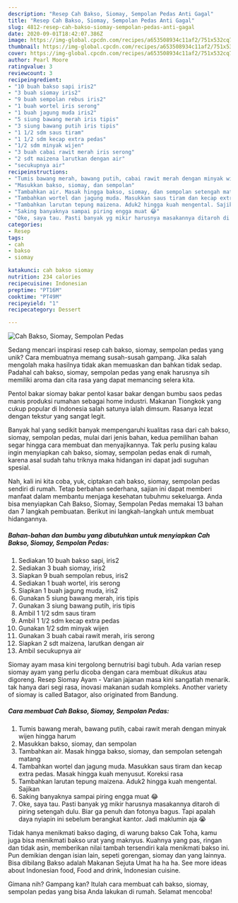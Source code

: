 ```yaml
---
description: "Resep Cah Bakso, Siomay, Sempolan Pedas Anti Gagal"
title: "Resep Cah Bakso, Siomay, Sempolan Pedas Anti Gagal"
slug: 4812-resep-cah-bakso-siomay-sempolan-pedas-anti-gagal
date: 2020-09-01T18:42:07.386Z
image: https://img-global.cpcdn.com/recipes/a653508934c11af2/751x532cq70/cah-bakso-siomay-sempolan-pedas-foto-resep-utama.jpg
thumbnail: https://img-global.cpcdn.com/recipes/a653508934c11af2/751x532cq70/cah-bakso-siomay-sempolan-pedas-foto-resep-utama.jpg
cover: https://img-global.cpcdn.com/recipes/a653508934c11af2/751x532cq70/cah-bakso-siomay-sempolan-pedas-foto-resep-utama.jpg
author: Pearl Moore
ratingvalue: 3
reviewcount: 3
recipeingredient:
- "10 buah bakso sapi iris2"
- "3 buah siomay iris2"
- "9 buah sempolan rebus iris2"
- "1 buah wortel iris serong"
- "1 buah jagung muda iris2"
- "5 siung bawang merah iris tipis"
- "3 siung bawang putih iris tipis"
- "1 1/2 sdm saus tiram"
- "1 1/2 sdm kecap extra pedas"
- "1/2 sdm minyak wijen"
- "3 buah cabai rawit merah iris serong"
- "2 sdt maizena larutkan dengan air"
- "secukupnya air"
recipeinstructions:
- "Tumis bawang merah, bawang putih, cabai rawit merah dengan minyak wijen hingga harum"
- "Masukkan bakso, siomay, dan sempolan"
- "Tambahkan air. Masak hingga bakso, siomay, dan sempolan setengah matang"
- "Tambahkan wortel dan jagung muda. Masukkan saus tiram dan kecap extra pedas. Masak hingga kuah menyusut. Koreksi rasa"
- "Tambahkan larutan tepung maizena. Aduk2 hingga kuah mengental. Sajikan"
- "Saking banyaknya sampai piring engga muat 😂"
- "Oke, saya tau. Pasti banyak yg mikir harusnya masakannya ditaroh di piring setengah dulu. Biar ga penuh dan fotonya bagus. Tapi apalah daya nyiapin ini sebelum berangkat kantor. Jadi maklumin aja 😭"
categories:
- Resep
tags:
- cah
- bakso
- siomay

katakunci: cah bakso siomay 
nutrition: 234 calories
recipecuisine: Indonesian
preptime: "PT16M"
cooktime: "PT49M"
recipeyield: "1"
recipecategory: Dessert

---
```



![Cah Bakso, Siomay, Sempolan Pedas](https://img-global.cpcdn.com/recipes/a653508934c11af2/751x532cq70/cah-bakso-siomay-sempolan-pedas-foto-resep-utama.jpg)

Sedang mencari inspirasi resep cah bakso, siomay, sempolan pedas yang unik? Cara membuatnya memang susah-susah gampang. Jika salah mengolah maka hasilnya tidak akan memuaskan dan bahkan tidak sedap. Padahal cah bakso, siomay, sempolan pedas yang enak harusnya sih memiliki aroma dan cita rasa yang dapat memancing selera kita.

Pentol bakar siomay bakar pentol kasar bakar dengan bumbu saos pedas manis produksi rumahan sebagai home industri. Makanan Tiongkok yang cukup popular di Indonesia salah satunya ialah dimsum. Rasanya lezat dengan tekstur yang sangat legit.

Banyak hal yang sedikit banyak mempengaruhi kualitas rasa dari cah bakso, siomay, sempolan pedas, mulai dari jenis bahan, kedua pemilihan bahan segar hingga cara membuat dan menyajikannya. Tak perlu pusing kalau ingin menyiapkan cah bakso, siomay, sempolan pedas enak di rumah, karena asal sudah tahu triknya maka hidangan ini dapat jadi suguhan spesial.


Nah, kali ini kita coba, yuk, ciptakan cah bakso, siomay, sempolan pedas sendiri di rumah. Tetap berbahan sederhana, sajian ini dapat memberi manfaat dalam membantu menjaga kesehatan tubuhmu sekeluarga. Anda bisa menyiapkan Cah Bakso, Siomay, Sempolan Pedas memakai 13 bahan dan 7 langkah pembuatan. Berikut ini langkah-langkah untuk membuat hidangannya.

<!--inarticleads1-->

##### Bahan-bahan dan bumbu yang dibutuhkan untuk menyiapkan Cah Bakso, Siomay, Sempolan Pedas:

1. Sediakan 10 buah bakso sapi, iris2
1. Sediakan 3 buah siomay, iris2
1. Siapkan 9 buah sempolan rebus, iris2
1. Sediakan 1 buah wortel, iris serong
1. Siapkan 1 buah jagung muda, iris2
1. Gunakan 5 siung bawang merah, iris tipis
1. Gunakan 3 siung bawang putih, iris tipis
1. Ambil 1 1/2 sdm saus tiram
1. Ambil 1 1/2 sdm kecap extra pedas
1. Gunakan 1/2 sdm minyak wijen
1. Gunakan 3 buah cabai rawit merah, iris serong
1. Siapkan 2 sdt maizena, larutkan dengan air
1. Ambil secukupnya air


Siomay ayam masa kini tergolong bernutrisi bagi tubuh. Ada varian resep siomay ayam yang perlu dicoba dengan cara membuat dikukus atau digoreng. Resep Siomay Ayam - Varian jajanan masa kini sangatlah menarik. tak hanya dari segi rasa, inovasi makanan sudah kompleks. Another variety of siomay is called Batagor, also originated from Bandung. 

<!--inarticleads2-->

##### Cara membuat Cah Bakso, Siomay, Sempolan Pedas:

1. Tumis bawang merah, bawang putih, cabai rawit merah dengan minyak wijen hingga harum
1. Masukkan bakso, siomay, dan sempolan
1. Tambahkan air. Masak hingga bakso, siomay, dan sempolan setengah matang
1. Tambahkan wortel dan jagung muda. Masukkan saus tiram dan kecap extra pedas. Masak hingga kuah menyusut. Koreksi rasa
1. Tambahkan larutan tepung maizena. Aduk2 hingga kuah mengental. Sajikan
1. Saking banyaknya sampai piring engga muat 😂
1. Oke, saya tau. Pasti banyak yg mikir harusnya masakannya ditaroh di piring setengah dulu. Biar ga penuh dan fotonya bagus. Tapi apalah daya nyiapin ini sebelum berangkat kantor. Jadi maklumin aja 😭


Tidak hanya menikmati bakso daging, di warung bakso Cak Toha, kamu juga bisa menikmati bakso urat yang maknyus. Kuahnya yang pas, ringan dan tidak asin, memberikan nilai tambah tersendiri kala menikmati bakso ini. Pun demikian dengan isian lain, sepeti gorengan, siomay dan yang lainnya. Bisa dibilang Bakso adalah Makanan Sejuta Umat ha ha ha. See more ideas about Indonesian food, Food and drink, Indonesian cuisine. 

Gimana nih? Gampang kan? Itulah cara membuat cah bakso, siomay, sempolan pedas yang bisa Anda lakukan di rumah. Selamat mencoba!
